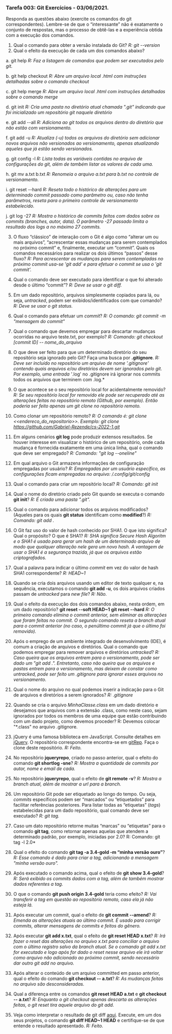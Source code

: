 ### Tarefa 003: Git Exercícios - 03/06/2021.

Responda as questões abaixo (exercite os comandos do git correspondentes). Lembre-se de que o “interessante” não é exatamente o conjunto de respostas, mas o processo de obtê-las e a experiência obtida com a execução dos comandos.


1. Qual o comando para obter a versão instalada do Git?
*R: git --version*
2. Qual o efeito da execução de cada um dos comandos abaixo?

  a. git help
*R: Faz a listagem de comandos que podem ser executados pelo git.*

  b. git help checkout
  *R: Abre um arquivo local .html com instruções detalhadas sobre o comando checkout* 

  c. git help merge
  *R: Abre um arquivo local .html com instruções detalhadas sobre o comando merge*

  d. git init
  *R: Cria uma pasta no diretório atual chamada ".git" indicando que foi inicializado um repositório git naquele diretório*

  e. git add --all
  *R: Adiciona ao git todos os arquivos dentro do diretório que não estão com versionamento.*

  f. git add -u
  *R: Atualiza (-u) todos os arquivos do diretório sem adicionar novos arquivos não versionados ao versionamento, apenas atualizando aqueles que já estão sendo versionados.*

  g. git config -l
  *R: Lista todas as variáveis contidas no arquivo de configurações do git, além de também listar os valores de cada uma.*

  h. git mv a.txt b.txt
  *R: Renomeia o arquivo a.txt para b.txt no controle de versionamento.*

  i. git reset --hard
  *R: Reseta todo o histórico de alterações para um determinado commit passado como parâmetro ou, caso não tenha parâmetros, reseta para o primeiro controle de versionamento estabelecido.*

  j. git log -27
  *R: Mostra o histórico de commits feitos com dados sobre os commits (branches, autor, data). O parâmetro -27 passado limita o resultado dos logs a no máximo 27 commits.*

3. O fluxo “clássico” de interação com o Git é algo como “alterar um ou mais arquivos”, “acrescentar essas mudanças para serem contemplados no próximo commit” e, finalmente, executar um “commit”. Quais os comandos necessários para realizar os dois últimos “passos” desse fluxo?
*R: Para acrescentar as mudanças para serem contempladas no próximo commit usa-se 'git add' e para efetuar o commit se usa o 'git commit'.*
4. Qual o comando deve ser executado para identificar o que foi alterado desde o último “commit”?
*R: Deve se usar o git diff.*
5. Em um dado repositório, arquivos simplesmente copiados para lá, ou seja, _untracked_, podem ser exibidos/identificados com que comando?
*R: Deve se usar o git status.*
6. Qual o comando para efetuar um _commit_?
*R: O comando: git commit -m "mensagem do commit"*

7. Qual o comando que devemos empregar para descartar mudanças ocorridas no arquivo teste.txt, por exemplo?
*R: Comando: git checkout [commit ID] -- nome_do_arquivo*
8. O que deve ser feito para que um determinado diretório do seu repositório seja ignorado pelo Git? Faça uma busca por **.gitignore**.
*R: Deve ser incluído no repositório um arquivo de nome '.gitignore' contendo quais arquivos e/ou diretórios devem ser ignorados pelo git. Por exemplo, uma entrada '*.log' no .gitignore irá ignorar nos commits todos os arquivos que terminem com .log.*
9. O que acontece se o seu repositório local for acidentalmente removido?
*R: Se seu repositório local for removido ele pode ser recuperado até as alterações feitas no repositório remoto (Github, por exemplo). Então poderia ser feito apenas um git clone no repositório remoto.*
10. Como clonar um repositório remoto?
*R: O comando é: git clone <<endereco_do_repositorio>>. Exemplo: git clone https://github.com/Gabriel-Rezende/cs-2022-1.git*

11. Em alguns cenários **git log** pode produzir extensos resultados. Se houver interesse em visualizar o histórico de um repositório, onde cada mudança é fornecida exatamente em uma única linha, qual o comando que deve ser empregado?
*R: Comando: "git log --oneline"*

12. Em qual arquivo o Git armazena informações de configuração empregadas por usuário?
*R: Empregadas por um usuário específico, as configurações ficam empregadas no arquivo: /.config/git/config*
13. Qual o comando para criar um repositório local?
*R: Comando: git init*

14. Qual o nome do diretório criado pelo Git quando se executa o comando **git init**?
*R: É criada uma pasta ".git".* 

15. Qual o comando para adicionar todos os arquivos modificados? (Aqueles para os quais **git status** identificam como **modified**?)
*R: Comando: git add .*

16. O Git faz uso do valor de hash conhecido por SHA1. O que isto significa? Qual o propósito? O que é SHA1?
*R: SHA significa Secure Hash Algoritm e o SHA1 é usado para gerar um hash de um determinado arquivo de modo que qualquer alteração nele gera um novo hash. A vantagem de usar o SHA1 é a segurança trazida, já que os arquivos estão criptografados.*

17. Qual a palavra para indicar o último _commit_ em vez do valor de hash SHA1 correspondente?
*R: HEAD~1*

18. Quando se cria dois arquivos usando um editor de texto qualquer e, na sequência, executamos o comando **git add -u**, os dois arquivos criados passam de _untracked_ para _new file_?
*R: Não.*

19. Qual o efeito da execução dos dois comandos abaixo, nesta ordem, em um dado repositório?
**git reset --soft HEAD~1**
**git reset --hard**
*R: O primeiro comando elimina o commit anterior, sem eliminar as alterações que foram feitas no commit. O segundo comando reseta a branch atual para o commit anterior (no caso, o penúltimo commit já que o último foi removido).* 

20. Após o emprego de um ambiente integrado de desenvolvimento (IDE), é comum a criação de arquivos e diretórios. Qual o comando que podemos empregar para remover arquivos e diretórios _untracked_?
*R: Caso queira que os arquivos entrem para o versionamento, pode ser dado um "git add .". Entretanto, caso não queira que os arquivos e pastas entrem para o versionamento, mas deixem de constar como untracked, pode ser feito um .gitignore para ignorar esses arquivos no versionamento.*

21. Qual o nome do arquivo no qual podemos inserir a indicação para o Git de arquivos e diretórios a serem ignorados?
*R: .gitignore*

22. Quando se cria o arquivo _MinhaClasse.class_ em um dado diretório e desejamos que arquivos com a extensão .class, como neste caso, sejam ignorados por todos os membros de uma equipe que estão contribuindo com um dado projeto, como devemos proceder?
R: Devemos colocar "*.class" no arquivo .gitignore.

23. jQuery é uma famosa biblioteca em JavaScript. Consulte detalhes em [jQuery](http://jquery.com). O repositório correspondente encontra-se em [gitRep](https://github.com/jquery/jquery.git). Faça o clone deste repositório.
*R: Feito.*

24. No repositório **jqueryrepo**, criado no passo anterior, qual o efeito do comando
**git shortlog -sne**?
*R: Mostra a quantidade de commits por autor, nome e email de cada.*

25. No repositório **jqueryrepo**, qual o efeito de **git remote -v**?
*R: Mostra a branch atual, além de mostrar a url para a branch.*

26. Um repositório Git pode ser etiquetado ao longo do tempo. Ou seja, _commits_ específicos podem ser “marcados” ou “etiquetados” para facilitar referências posteriores. Para listar todas as “etiquetas” (_tags_) estabelecidas para um dado repositório, qual comando deve ser executado?
*R: git tag.*

27. Caso um dato repositório retorne muitas “marcas” ou “etiquetas” para o comando **git tag**, como retornar apenas aquelas que atendem a determinado padrão, por exemplo, iniciadas por 2.0?
R: Comando: git tag -l 2.0*

28. Qual o efeito do comando **git tag -a 3.4-gold -m “minha versão ouro”**?
*R: Esse comando é dado para criar a tag, adicionando a mensagem "minha versão ouro".*

29. Após executado o comando acima, qual o efeito de **git show 3.4-gold**?
*R: Será exibido os commits dados com a tag, além de também mostrar dados referentes a tag.* 

30. O que o comando **git push origin 3.4-gold** teria como efeito?
*R: Vai transferir a tag em questão ao repositório remoto, caso ela já não esteja lá.*

31. Após executar um commit, qual o efeito de **git commit --amend**?
*R: Emenda as alterações atuais ao último commit. É usado para corrigir commits, alterar mensagens de commits e feitos do gênero.*

32. Após executar **git add x.txt**, qual o efeito de **git reset HEAD x.txt**?
*R: Irá fazer o reset das alterações no arquivo x.txt para conciliar o arquivo com o último registro salvo da branch atual. Se o comando git add x.txt for executado e logo após for dado o reset nesse arquivo ele irá voltar como arquivo não adicionado ao próximo commit, sendo necessário dar outro git add no arquivo.*

33. Após alterar o conteúdo de um arquivo committed em passo anterior, qual o efeito do comando **git checkout -- a.txt**?
*R: As mudanças feitas no arquivo são desconsideradas.*

34. Qual a diferença entre os comandos **git reset HEAD a.txt** e **git checkout -- a.txt**?
*R: Enquanto o git checkout apenas descarta as alterações feitas, o git reset tira aquele arquivo do git add.*

35. Veja como interpretar o resultado de git diff [aqui](https://medium.com/therobinkim/how-to-read-a-git-diff-6c87a9dc47c5). Execute, em um dos seus projetos, o comando **git diff HEAD~1 HEAD** e certifique-se de que entende o resultado apresentado.
*R: Feito.*